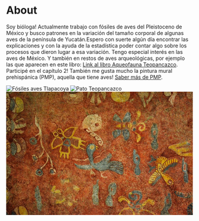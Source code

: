# About

Soy bióloga! Actualmente trabajo con fósiles de aves del Pleistoceno de México y busco patrones en la variación del tamaño corporal de algunas aves de la península de Yucatán.Espero con suerte algún día encontrar las explicaciones y con la ayuda de la estadística poder contar algo sobre los procesos que dieron lugar a esa variación. 
Tengo especial interés en las aves de México. Y también en restos de aves arqueológicas, por ejemplo las que aparecen en este libro: [Link al libro Aqueofauna Teopancazco](http://www.iia.unam.mx/directorio/archivos/MANL510125/2017_Manzanilla-Valadez_UsoRecurNatTeopancazco.pdf). Participé en el capítulo 2! 
También me gusta mucho la pintura mural prehispánica (PMP), aquella que tiene aves! [Saber más de PMP](http://www.pinturamural.esteticas.unam.mx/serie_pintura_mural). 

![](./images/picos.JPG "Fósiles aves Tlapacoya")
![](./images/quilla.JPG "Pato Teopancazco")
![](./images/avespmp.jpg "Aves pintura prehispánica")

